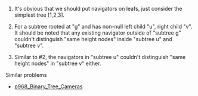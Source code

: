 1. It's obvious that we should put navigators on leafs, just consider the simplest tree [1,2,3].

2. For a subtree rooted at "g" and has non-null left child "u", right child "v". It should be noted that any existing navigator outside of "subtree g" couldn't distinguish "same height nodes" inside "subtree u" and "subtree v". 

3. Similar to #2, the navigators in "subtree u" couldn't distinguish "same height nodes" in "subtree v" either.

Similar problems
- [p968_Binary_Tree_Cameras](https://github.com/genxium/Leetcode/tree/master/p968_Binary_Tree_Cameras) 
